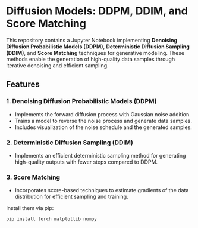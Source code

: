 # Diffusion Models: DDPM, DDIM, and Score Matching

This repository contains a Jupyter Notebook implementing **Denoising Diffusion Probabilistic Models (DDPM)**, **Deterministic Diffusion Sampling (DDIM)**, and **Score Matching** techniques for generative modeling. These methods enable the generation of high-quality data samples through iterative denoising and efficient sampling.

## Features

### 1. **Denoising Diffusion Probabilistic Models (DDPM)**
- Implements the forward diffusion process with Gaussian noise addition.
- Trains a model to reverse the noise process and generate data samples.
- Includes visualization of the noise schedule and the generated samples.

### 2. **Deterministic Diffusion Sampling (DDIM)**
- Implements an efficient deterministic sampling method for generating high-quality outputs with fewer steps compared to DDPM.

### 3. **Score Matching**
- Incorporates score-based techniques to estimate gradients of the data distribution for efficient sampling and training.

Install them via pip:

```bash
pip install torch matplotlib numpy
